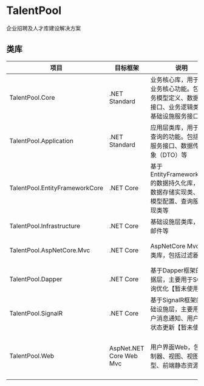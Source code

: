 # TalentPool 

企业招聘及人才库建设解决方案

## 类库

|  项目   | 目标框架  |  说明 |   依赖关系 |
|  ----  | ----  | ----|----|
| TalentPool.Core  | .NET Standard |  业务核心库，用于定义业务核心功能。包括业务模型定义、数据存储接口、业务逻辑类等、基础设施服务接口 |无|
| TalentPool.Application  | .NET Standard |  应用层类库，用于数据查询的功能。包括查询服务接口、数据传输对象（DTO）等 |TalentPool.Core|
| TalentPool.EntityFrameworkCore  | .NET Core | 基于EntityFrameworkCore的数据持久化库，包括数据存储实现类、数据模型配置、查询服务实现类等 |TalentPool.Core、TalentPool.Application|
| TalentPool.Infrastructure  | .NET Core | 基础设施层类库，包括邮件等|TalentPool.Core、TalentPool.Application|
| TalentPool.AspNetCore.Mvc  | .NET Core | AspNetCore Mvc配置类库，包括过滤器等|TalentPool.Core、TalentPool.Application、TalentPool.Infrastructure|
| TalentPool.Dapper  | .NET Core | 基于Dapper框架的数据层，主要用于SQL查询优化【暂未使用】|TalentPool.Core、TalentPool.Application|
| TalentPool.SignalR  | .NET Core | 基于SignalR框架的基础设施层，主要用于用户消息通知、用户在线状态更新【暂未使用】|TalentPool.Core、TalentPool.Application|
| TalentPool.Web  | AspNet.NET Core Web Mvc | 用户界面Web，包括控制器、视图、视图模型、前端静态资源等|TalentPool.Core、TalentPool.Application、TalentPool.EntityFrameworkCore、TalentPool.Infrastructure、TalentPool.AspNetCore.Mvc|

